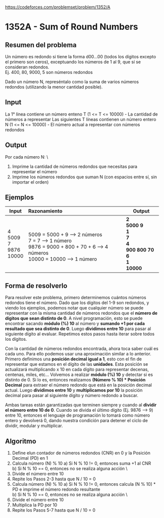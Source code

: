 https://codeforces.com/problemset/problem/1352/A

# 1352A - Sum of Round Numbers

## Resumen del problema
Un número es redondo si tiene la forma d00...00 (todos los dígitos excepto el primero son ceros), exceptuando los números de 1 al 9, que sí se consideran redondos. \
Ej. 400, 80, 9000, 5 son números redondos 

Dado un número N, represéntalo como la suma de varios números redondos (utilizando la menor cantidad posible). 

## Input
La 1° línea contiene un número enteno T (1 <= T <= 10000) - La cantidad de números a representar
Las siguientes T líneas contienen un número entero N (1 <= N <= 10000) - El número actual a representar con números redondos

## Output
Por cada número N: \
1) Imprime la cantidad de números redondos que necesitas para representar el número
2) Imprime los números redondos que suman N (con espacios entre sí, sin importar el orden)


## Ejemplos
| Input       | Razonamiento  | Output    |
| ----------- | :------------ | --------- |
| 4 <br> 5009 <br> 7 <br> 9876 <br> 10000  | <br> 5009 = 5000 + 9 --> 2 números <br> 7 = 7 --> 1 número <br> 9876 = 9000 + 800 + 70 + 6 --> 4 números <br> 10000 = 10000 --> 1 número | **2** <br> **5000 9** <br> **1** <br> **7** <br> **4** <br> **900 800 70 6** <br> **1** <br> **10000** |

## Forma de resolverlo
Para resolver este problema, primero determinemos cuántos números redondos tiene el número. Dado que los dígitos del 1-9 son redondos, y viendo los ejemplos, podemos notar que cualquier número se puede representar con la misma cantidad de números redondos que el **número de dígitos que sean distinto de 0**. A nivel programación, esto se puede encontrar sacando **módulo (%) 10** al número y **sumando +1 por cada resultado que sea distinto de 0**. Luego **dividimos entre 10** para pasar al siguiente dígito al evaluar. Repetimos estos pasos hasta iterar sobre todos los dígitos.

Con la cantidad de números redondos encontrada, ahora toca saber cuál es cada uno. Para ello podemos usar una aproximación similar a lo anterior. Primero definimos una **posición decimal igual a 1**, esto con el fin de representar que estamos en el dígito de las **unidades**. Esta posición se actualizará multiplicando x 10 en cada dígito para representar decenas, centenas, miles, etc... Volvemos a realizar **módulo (%) 10** y detectar si es distinto de 0. Si lo es, entonces realizamos **(Número % 10) * Posición Decimal** para extraer el número redondo que está en la posición decimal actual. Luego **dividimos entre 10** y **multiplicamos por 10** la posición decimal para pasar al siguiente dígito y número redondo a buscar.

Ambas tareas están garantizadas que terminen siempre y cuando al **dividir el número entre 10 de 0**. Cuando se divida el último dígito (Ej. 9876 --> 9) entre 10, entonces el lenguaje de programación lo tomará como número entero y devolverá 0, dando nuestra condición para detener el ciclo de dividir, modular y multiplicar.

## Algoritmo
1) Define elun contador de números redondos (CNR) en 0 y la Posición Decimal (PD) en 1
2) Calcula número (N) % 10
a) Si N % 10 != 0, entonces suma +1 al CNR \
b) Si N % 10 == 0, entonces no se realiza alguna acción \
3) Divide el número entre 10
4) Repite los Pasos 2-3 hasta que N / 10 = 0
5) Calcula número (N) % 10
a) Si N % 10 != 0, entonces calcula (N % 10) * PD e imprime el número redondo resultante \
b) Si N % 10 == 0, entonces no se realiza alguna acción \
6) Divide el número entre 10
7) Multiplica la PD por 10
8) Repite los Pasos 5-7 hasta que N / 10 = 0
